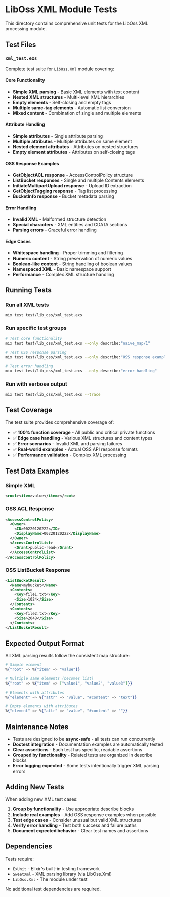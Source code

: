 # LibOss XML Module Tests

This directory contains comprehensive unit tests for the LibOss XML processing module.

## Test Files

### `xml_test.exs`

Complete test suite for `LibOss.Xml` module covering:

#### Core Functionality
- **Simple XML parsing** - Basic XML elements with text content
- **Nested XML structures** - Multi-level XML hierarchies
- **Empty elements** - Self-closing and empty tags
- **Multiple same-tag elements** - Automatic list conversion
- **Mixed content** - Combination of single and multiple elements

#### Attribute Handling
- **Simple attributes** - Single attribute parsing
- **Multiple attributes** - Multiple attributes on same element
- **Nested element attributes** - Attributes on nested structures
- **Empty element attributes** - Attributes on self-closing tags

#### OSS Response Examples
- **GetObjectACL response** - AccessControlPolicy structure
- **ListBucket responses** - Single and multiple Contents elements
- **InitiateMultipartUpload response** - Upload ID extraction
- **GetObjectTagging response** - Tag list processing
- **BucketInfo response** - Bucket metadata parsing

#### Error Handling
- **Invalid XML** - Malformed structure detection
- **Special characters** - XML entities and CDATA sections
- **Parsing errors** - Graceful error handling

#### Edge Cases
- **Whitespace handling** - Proper trimming and filtering
- **Numeric content** - String preservation of numeric values
- **Boolean-like content** - String handling of boolean values
- **Namespaced XML** - Basic namespace support
- **Performance** - Complex XML structure handling

## Running Tests

### Run all XML tests
```bash
mix test test/lib_oss/xml_test.exs
```

### Run specific test groups
```bash
# Test core functionality
mix test test/lib_oss/xml_test.exs --only describe:"naive_map/1"

# Test OSS response parsing
mix test test/lib_oss/xml_test.exs --only describe:"OSS response examples"

# Test error handling
mix test test/lib_oss/xml_test.exs --only describe:"error handling"
```

### Run with verbose output
```bash
mix test test/lib_oss/xml_test.exs --trace
```

## Test Coverage

The test suite provides comprehensive coverage of:

- ✅ **100% function coverage** - All public and critical private functions
- ✅ **Edge case handling** - Various XML structures and content types
- ✅ **Error scenarios** - Invalid XML and parsing failures
- ✅ **Real-world examples** - Actual OSS API response formats
- ✅ **Performance validation** - Complex XML processing

## Test Data Examples

### Simple XML
```xml
<root><item>value</item></root>
```

### OSS ACL Response
```xml
<AccessControlPolicy>
  <Owner>
    <ID>00220120222</ID>
    <DisplayName>00220120222</DisplayName>
  </Owner>
  <AccessControlList>
    <Grant>public-read</Grant>
  </AccessControlList>
</AccessControlPolicy>
```

### OSS ListBucket Response
```xml
<ListBucketResult>
  <Name>mybucket</Name>
  <Contents>
    <Key>file1.txt</Key>
    <Size>1024</Size>
  </Contents>
  <Contents>
    <Key>file2.txt</Key>
    <Size>2048</Size>
  </Contents>
</ListBucketResult>
```

## Expected Output Format

All XML parsing results follow the consistent map structure:

```elixir
# Simple element
%{"root" => %{"item" => "value"}}

# Multiple same elements (becomes list)
%{"root" => %{"item" => ["value1", "value2", "value3"]}}

# Elements with attributes
%{"element" => %{"attr" => "value", "#content" => "text"}}

# Empty elements with attributes
%{"element" => %{"attr" => "value", "#content" => ""}}
```

## Maintenance Notes

- Tests are designed to be **async-safe** - all tests can run concurrently
- **Doctest integration** - Documentation examples are automatically tested
- **Clear assertions** - Each test has specific, readable assertions
- **Grouped by functionality** - Related tests are organized in describe blocks
- **Error logging expected** - Some tests intentionally trigger XML parsing errors

## Adding New Tests

When adding new XML test cases:

1. **Group by functionality** - Use appropriate describe blocks
2. **Include real examples** - Add OSS response examples when possible
3. **Test edge cases** - Consider unusual but valid XML structures
4. **Verify error handling** - Test both success and failure paths
5. **Document expected behavior** - Clear test names and assertions

## Dependencies

Tests require:
- `ExUnit` - Elixir's built-in testing framework
- `SweetXml` - XML parsing library (via LibOss.Xml)
- `LibOss.Xml` - The module under test

No additional test dependencies are required.